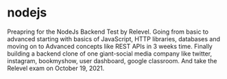 # nodejs

Preapring for the NodeJs Backend Test by Relevel. Going from basic to advanced starting with basics of JavaScript, HTTP libraries, databases and moving on to Advanced concepts like REST APIs in 3 weeks time. Finally building a backend clone of one giant-social media company like twitter, instagram, bookmyshow, user dashboard, google classroom. And take the Relevel exam on October 19, 2021. 
